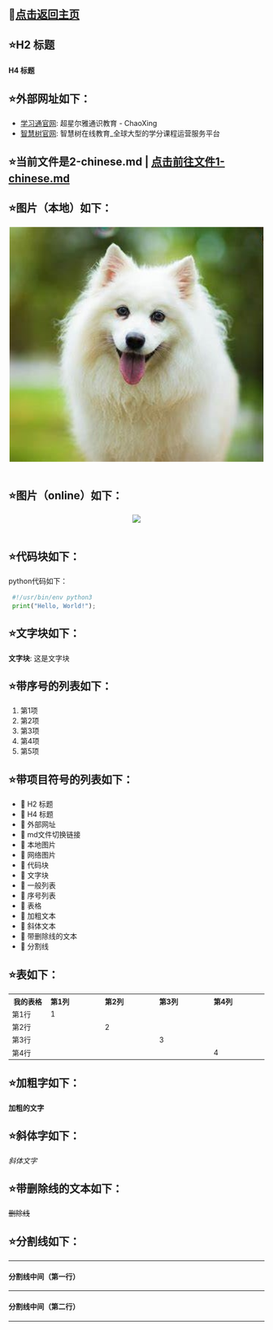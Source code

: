 ## :pushpin:[点击返回主页](README.md) 
## :star:H2 标题

#### H4 标题

## :star:外部网址如下：
- [学习通官网](http://www.chaoxing.com/): 超星尔雅通识教育 - ChaoXing
- [智慧树官网](https://www.zhihuishu.com/): 智慧树在线教育_全球大型的学分课程运营服务平台

## :star:当前文件是2-chinese.md | [点击前往文件1-chinese.md](1-chinese.md) 

## :star:图片（本地）如下：

<div align="center">
  <img src="imgs\dog.jpg" width="500"/>  
  <div>&nbsp;</div>
</div>

## :star:图片（online）如下：
<div align="center">
  <img src="https://img.tt98.com/d/file/96kaifa/20180103152116147/001.jpg" width="500"/>  
  <div>&nbsp;</div>
</div>


## :star:代码块如下：
python代码如下：

   ```python
    #!/usr/bin/env python3
    print("Hello, World!");
   ```

## :star:文字块如下：
**文字块**: 这是文字块


## :star:带序号的列表如下：
1. 第1项
2. 第2项
3. 第3项
4. 第4项
5. 第5项


## :star:带项目符号的列表如下：
- 📢 H2 标题
- 📢 H4 标题
- 📢 外部网址
- 📢 md文件切换链接
- 📢 本地图片
- 📢 网络图片
- 📢 代码块
- 📢 文字块
- 📢 一般列表
- 📢 序号列表
- 📢 表格
- 📢 加粗文本
- 📢 斜体文本
- 📢 带删除线的文本
- 📢 分割线

## :star:表如下：

<table class="docutils">
  <tbody>
    <tr>
      <th width="78"> 我的表格 </th>
      <th valign="bottom" align="left" width="120">第1列</th>
      <th valign="bottom" align="left" width="120">第2列</th>
      <th valign="bottom" align="left" width="120">第3列</th>
      <th valign="bottom" align="left" width="120">第4列</th>
    </tr>
    <tr>
      <td align="left">第1行</td>
      <td align="left"> 1</td>
      <td align="left"> </td>
      <td align="left"></td>
      <td align="left"></td>
    </tr>
    <tr>
      <td align="left">第2行</td>
      <td align="left"></td>
      <td align="left">2 </td>
      <td align="left"> </td>
      <td align="left"> </td>
    </tr>
    <tr>
      <td align="left">第3行</td>
      <td align="left"></td>
      <td align="left"> </td>
      <td align="left"> 3</td>
      <td align="left"> </td>
    </tr>
    <tr>
      <td align="left">第4行</td>
      <td align="left"></td>
      <td align="left"> </td>
      <td align="left"> </td>
      <td align="left">4 </td>
    </tr>
  </tbody>
</table>


## :star:加粗字如下：
**加粗的文字** 

## :star:斜体字如下：
*斜体文字* 

## :star:带删除线的文本如下：
~~删除线~~

## :star:分割线如下：
***
#### 分割线中间（第一行）
 ---

#### 分割线中间（第二行）
***
